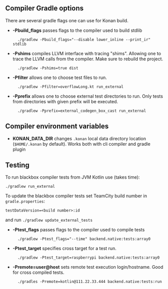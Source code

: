  ## Compiler Gradle options

There are several gradle flags one can use for Konan build.

* **-Pbuild_flags** passes flags to the compiler used to build stdlib

        ./gradlew -Pbuild_flags="--disable lower_inline --print_ir" stdlib

* **-Pshims** compiles LLVM interface with tracing "shims". Allowing one 
    to trace the LLVM calls from the compiler.
    Make sure to rebuild the project.

        ./gradlew -Pshims=true dist

* **-Pfilter** allows one to choose test files to run.

        ./gradlew -Pfilter=overflowLong.kt run_external

* **-Pprefix** allows one to choose external test directories to run. Only tests from directories with given prefix will be executed.

        ./gradlew -Pprefix=external_codegen_box_cast run_external

 ## Compiler environment variables

* **KONAN_DATA_DIR** changes `.konan` local data directory location (`$HOME/.konan` by default). Works both with cli compiler and gradle plugin

 ## Testing

To run blackbox compiler tests from JVM Kotlin use (takes time):

    ./gradlew run_external

To update the blackbox compiler tests set TeamCity build number in `gradle.properties`:

    testDataVersion=<build number>:id

and run `./gradlew update_external_tests`

* **-Ptest_flags** passes flags to the compiler used to compile tests

        ./gradlew -Ptest_flags="--time" backend.native:tests:array0

* **-Ptest_target** specifies cross target for a test run. 

        ./gradlew -Ptest_target=raspberrypi backend.native:tests:array0

* **-Premote=user@host** sets remote test execution login/hostname. Good for cross compiled tests.

        ./gradles -Premote=kotlin@111.22.33.444 backend.native:tests:run

